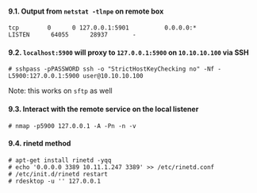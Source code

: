 #### 9.1. Output from `netstat -tlnpe` on remote box
```
tcp        0      0 127.0.0.1:5901          0.0.0.0:*               LISTEN      64055      28937       -               
```

#### 9.2. `localhost:5900` will proxy to `127.0.0.1:5900` on `10.10.10.100` via SSH
```
# sshpass -pPASSWORD ssh -o "StrictHostKeyChecking no" -Nf -L5900:127.0.0.1:5900 user@10.10.10.100
```
Note: this works on `sftp` as well

#### 9.3. Interact with the remote service on the local listener
```
# nmap -p5900 127.0.0.1 -A -Pn -n -v
```

#### 9.4. rinetd method
```
# apt-get install rinetd -yqq
# echo '0.0.0.0 3389 10.11.1.247 3389' >> /etc/rinetd.conf
# /etc/init.d/rinetd restart
# rdesktop -u '' 127.0.0.1
```
